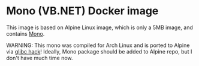 Mono (VB.NET) Docker image
======================

This image is based on Alpine Linux image, which is only a 5MB image, and contains
[Mono](http://www.mono-project.com/).

WARNING: This mono was compiled for Arch Linux and is ported to Alpine via
[glibc hack](https://github.com/gliderlabs/docker-alpine/issues/11)! Ideally,
Mono package should be added to Alpine repo, but I don't have much time now.

